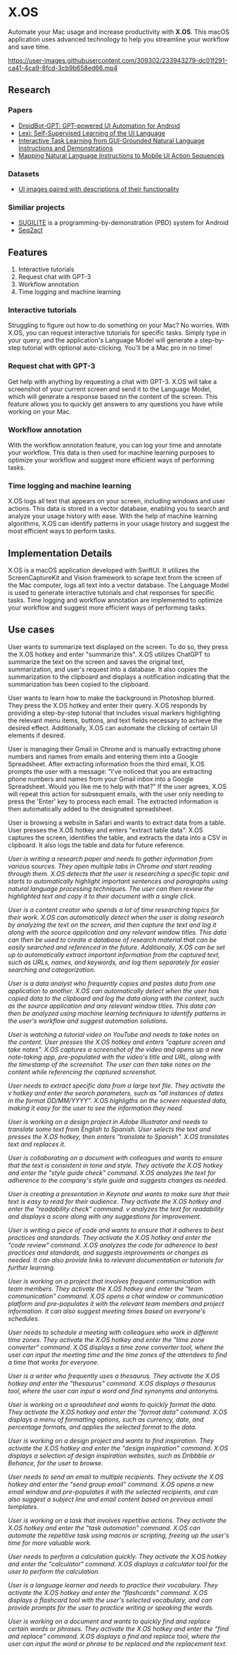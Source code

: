 # X.OS

Automate your Mac usage and increase productivity with **X.OS**. This macOS application uses advanced technology to help you streamline your workflow and save time. 



https://user-images.githubusercontent.com/309302/233943279-dc01f291-ca41-4ca9-8fcd-3cb9b658ed66.mp4

## Research

### Papers

- [DroidBot-GPT: GPT-powered UI Automation for Android](https://arxiv.org/pdf/2304.07061v1.pdf)
- [Lexi: Self-Supervised Learning of the UI Language](https://arxiv.org/pdf/2301.10165v1.pdf)
- [Interactive Task Learning from GUI-Grounded Natural Language Instructions and Demonstrations](https://aclanthology.org/2020.acl-demos.25.pdf)
- [Mapping Natural Language Instructions to Mobile UI Action Sequences](https://arxiv.org/pdf/2005.03776v2.pdf)


### Datasets

 - [UI images paired with descriptions of their functionality](https://github.com/microsoft/uicaption)
 
 ### Similiar projects
 
  - [SUGILITE](https://github.com/tobyli/Sugilite_development)  is a programming-by-demonstration (PBD) system for Android
  - [Seq2act](https://github.com/deepneuralmachine/seq2act-tensorflow)

## Features

1. Interactive tutorials
2. Request chat with GPT-3
3. Workflow annotation
4. Time logging and machine learning

### Interactive tutorials

Struggling to figure out how to do something on your Mac? No worries. With X.OS, you can request interactive tutorials for specific tasks. Simply type in your query, and the application's Language Model will generate a step-by-step tutorial with optional auto-clicking. You'll be a Mac pro in no time!

### Request chat with GPT-3

Get help with anything by requesting a chat with GPT-3. X.OS will take a screenshot of your current screen and send it to the Language Model, which will generate a response based on the content of the screen. This feature allows you to quickly get answers to any questions you have while working on your Mac.

### Workflow annotation

With the workflow annotation feature, you can log your time and annotate your workflow. This data is then used for machine learning purposes to optimize your workflow and suggest more efficient ways of performing tasks.

### Time logging and machine learning

X.OS logs all text that appears on your screen, including windows and user actions. This data is stored in a vector database, enabling you to search and analyze your usage history with ease. With the help of machine learning algorithms, X.OS can identify patterns in your usage history and suggest the most efficient ways to perform tasks.



## Implementation Details

X.OS is a macOS application developed with SwiftUI. It utilizes the ScreenCaptureKit and Vision framework to scrape text from the screen of the Mac computer, logs all text into a vector database. The Language Model is used to generate interactive tutorials and chat responses for specific tasks. Time logging and workflow annotation are implemented to optimize your workflow and suggest more efficient ways of performing tasks.


## Use cases

User wants to summarize text displayed on the screen. To do so, they press the X.OS hotkey and enter "summarize this". X.OS utilizes ChatGPT to summarize the text on the screen and saves the original text, summarization, and user's request into a database. It also copies the summarization to the clipboard and displays a notification indicating that the summarization has been copied to the clipboard.

User wants to learn how to make the background in Photoshop blurred. They press the X.OS hotkey and enter their query. X.OS responds by providing a step-by-step tutorial that includes visual markers highlighting the relevant menu items, buttons, and text fields necessary to achieve the desired effect. Additionally, X.OS can automate the clicking of certain UI elements if desired.

User is managing their Gmail in Chrome and is manually extracting phone numbers and names from emails and entering them into a Google Spreadsheet. After extracting information from the third email, X.OS prompts the user with a message: "I've noticed that you are extracting phone numbers and names from your Gmail inbox into a Google Spreadsheet. Would you like me to help with that?" If the user agrees, X.OS will repeat this action for subsequent emails, with the user only needing to press the 'Enter' key to process each email. The extracted information is then automatically added to the designated spreadsheet.



User is browsing a website in Safari and wants to extract data from a table. User presses the X.OS hotkey and enters "extract table data". X.OS captures the screen, identifies the table, and extracts the data into a CSV in clipboard. It also logs the table and data for future reference.

*User is writing a research paper and needs to gather information from various sources. They open multiple tabs in Chrome and start reading through them. X.OS detects that the user is researching a specific topic and starts to automatically highlight important sentences and paragraphs using natural language processing techniques. The user can then review the highlighted text and copy it to their document with a single click.*

*User is a content creator who spends a lot of time researching topics for their work. X.OS can automatically detect when the user is doing research by analyzing the text on the screen, and then capture the text and log it along with the source application and any relevant window titles. This data can then be used to create a database of research material that can be easily searched and referenced in the future. Additionally, X.OS can be set up to automatically extract important information from the captured text, such as URLs, names, and keywords, and log them separately for easier searching and categorization.*


*User is a data analyst who frequently copies and pastes data from one application to another. X.OS can automatically detect when the user has copied data to the clipboard and log the data along with the context, such as the source application and any relevant window titles. This data can then be analyzed using machine learning techniques to identify patterns in the user's workflow and suggest automation solutions.*


*User is watching a tutorial video on YouTube and needs to take notes on the content. User presses the X.OS hotkey and enters "capture screen and take notes". X.OS captures a screenshot of the video and opens up a new note-taking app, pre-populated with the video's title and URL, along with the timestamp of the screenshot. The user can then take notes on the content while referencing the captured screenshot.*

*User needs to extract specific data from a large text file. They activate the v hotkey and enter the search parameters, such as "all instances of dates in the format DD/MM/YYYY". X.OS highligths on the screen requested data, making it easy for the user to see the information they need.*


*User is working on a design project in Adobe Illustrator and needs to translate some text from English to Spanish. User selects the text and presses the X.OS hotkey, then enters "translate to Spanish". X.OS translates text and replaces it.*

*User is collaborating on a document with colleagues and wants to ensure that the text is consistent in tone and style. They activate the X.OS hotkey and enter the "style guide check" command. X.OS analyzes the text for adherence to the company's style guide and suggests changes as needed.*

*User is creating a presentation in Keynote and wants to make sure that their text is easy to read for their audience. They activate the X.OS hotkey and enter the "readability check" command. v analyzes the text for readability and displays a score along with any suggestions for improvement.*





*User is writing a piece of code and wants to ensure that it adheres to best practices and standards. They activate the X.OS hotkey and enter the "code review" command. X.OS analyzes the code for adherence to best practices and standards, and suggests improvements or changes as needed. It can also provide links to relevant documentation or tutorials for further learning.*




*User is working on a project that involves frequent communication with team members. They activate the X.OS hotkey and enter the "team communication" command. X.OS opens a chat window or communication platform and pre-populates it with the relevant team members and project information. It can also suggest meeting times based on everyone's schedules.*

*User needs to schedule a meeting with colleagues who work in different time zones. They activate the X.OS hotkey and enter the "time zone converter" command. X.OS displays a time zone converter tool, where the user can input the meeting time and the time zones of the attendees to find a time that works for everyone.*

*User is a writer who frequently uses a thesaurus. They activate the X.OS hotkey and enter the "thesaurus" command. X.OS displays a thesaurus tool, where the user can input a word and find synonyms and antonyms.*

*User is working on a spreadsheet and wants to quickly format the data. They activate the X.OS hotkey and enter the "format data" command. X.OS displays a menu of formatting options, such as currency, date, and percentage formats, and applies the selected format to the data.*

*User is working on a design project and wants to find inspiration. They activate the X.OS hotkey and enter the "design inspiration" command. X.OS displays a selection of design inspiration websites, such as Dribbble or Behance, for the user to browse.*

*User needs to send an email to multiple recipients. They activate the X.OS hotkey and enter the "send group email" command. X.OS opens a new email window and pre-populates it with the selected recipients, and can also suggest a subject line and email content based on previous email templates.*

*User is working on a task that involves repetitive actions. They activate the X.OS hotkey and enter the "task automation" command. X.OS can automate the repetitive task using macros or scripting, freeing up the user's time for more valuable work.*

*User needs to perform a calculation quickly. They activate the X.OS hotkey and enter the "calculator" command. X.OS displays a calculator tool for the user to perform the calculation.*

*User is a language learner and needs to practice their vocabulary. They activate the X.OS hotkey and enter the "flashcards" command. X.OS displays a flashcard tool with the user's selected vocabulary, and can provide prompts for the user to practice writing or speaking the words.*

*User is working on a document and wants to quickly find and replace certain words or phrases. They activate the X.OS hotkey and enter the "find and replace" command. X.OS displays a find and replace tool, where the user can input the word or phrase to be replaced and the replacement text.*




